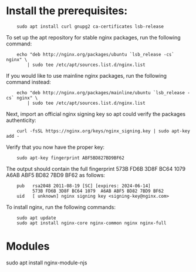 # Install the prerequisites:
```terminal
    sudo apt install curl gnupg2 ca-certificates lsb-release
```
To set up the apt repository for stable nginx packages, run the following command:
```terminal
    echo "deb http://nginx.org/packages/ubuntu `lsb_release -cs` nginx" \
        | sudo tee /etc/apt/sources.list.d/nginx.list
```
If you would like to use mainline nginx packages, run the following command instead:
```
    echo "deb http://nginx.org/packages/mainline/ubuntu `lsb_release -cs` nginx" \
        | sudo tee /etc/apt/sources.list.d/nginx.list
```
Next, import an official nginx signing key so apt could verify the packages authenticity:
```
    curl -fsSL https://nginx.org/keys/nginx_signing.key | sudo apt-key add -
```
Verify that you now have the proper key:
```
    sudo apt-key fingerprint ABF5BD827BD9BF62
```
The output should contain the full fingerprint 573B FD6B 3D8F BC64 1079 A6AB ABF5 BD82 7BD9 BF62 as follows:
```
    pub   rsa2048 2011-08-19 [SC] [expires: 2024-06-14]
          573B FD6B 3D8F BC64 1079  A6AB ABF5 BD82 7BD9 BF62
    uid   [ unknown] nginx signing key <signing-key@nginx.com>
```
To install nginx, run the following commands:
```
    sudo apt update
    sudo apt install nginx-core nginx-common nginx nginx-full
```

# Modules
sudo apt install nginx-module-njs